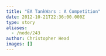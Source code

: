 ```yaml
---
title: "EA TankWars : A Competition"
date: 2012-10-21T22:36:00.000Z
type: story
aliases:
  - /node/243
author: Christopher Head
images: []
---
```


